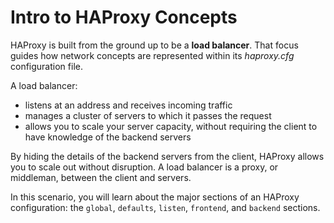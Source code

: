 # Intro to HAProxy Concepts

HAProxy is built from the ground up to be a **load balancer**. That focus guides how network concepts are represented within its *haproxy.cfg* configuration file. 

A load balancer: 

* listens at an address and receives incoming traffic
* manages a cluster of servers to which it passes the request
* allows you to scale your server capacity, without requiring the client to have knowledge of the backend servers

By hiding the details of the backend servers from the client, HAProxy allows you to scale out without disruption. A load balancer is a proxy, or middleman, between the client and servers.

In this scenario, you will learn about the major sections of an HAProxy configuration: the `global`, `defaults`, `listen`, `frontend`, and `backend` sections.

